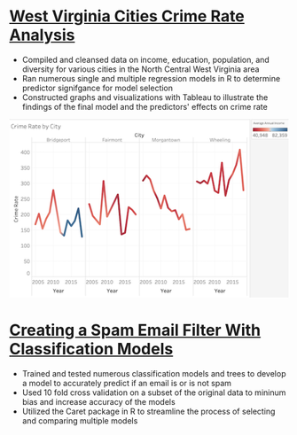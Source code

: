 # [West Virginia Cities Crime Rate Analysis](https://github.com/benjaminslates22/WV-Cities-Crime-Rate-Analysis) 
* Compiled and cleansed data on income, education, population, and diversity for various cities in the North Central West Virginia area
* Ran numerous single and multiple regression models in R to determine predictor signifgance for model selection
* Constructed graphs and visualizations with Tableau to illustrate the findings of the final model and the predictors' effects on crime rate

![](/image/WV%20Crime%20Image.png)


# [Creating a Spam Email Filter With Classification Models](https://github.com/benjaminslates22/Spam_Filter) 
* Trained and tested numerous classification models and trees to develop a model to accurately predict if an email is or is not spam
* Used 10 fold cross validation on a subset of the original data to mininum bias and increase accuracy of the models
* Utilized the Caret package in R to streamline the process of selecting and comparing multiple models

